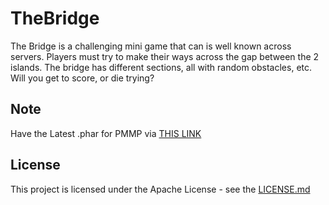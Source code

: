 # TheBridge

The Bridge is a challenging mini game that can is well known across servers.
Players must try to make their ways across the gap between the 2 islands. 
The bridge has different sections, all with random obstacles, etc.
Will you get to score, or die trying?

## Note

Have the Latest .phar for PMMP via [THIS LINK](https://github.com/pmmp/PocketMine-MP/releases)

## License

This project is licensed under the Apache License - see the [LICENSE.md](LICENSE) 
